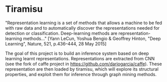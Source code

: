# Tiramisu

"Representation learning is a set of methods that allows a machine to be fed with raw data and to automatically discover the representations needed for detection or classification. Deep-learning methods are representation-learning methods..."
[Yann LeCun, Yoshua Bengio & Geoffrey Hinton, "Deep Learning", Nature, 521, p.436–444, 28 May 2015]

The goal of this project is to build an inference system based on deep learning learnt representations. Representations are extracted from CNN (see the fork of caffe project in https://github.com/dariogarcia/caffe). These representation are then loaded by tiramisu, which will explore its structural properties, and exploit them for inference through graph mining methods. 


